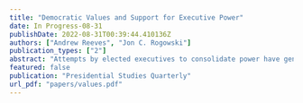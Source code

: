 ```yaml
---
title: "Democratic Values and Support for Executive Power"
date: In Progress-08-31
publishDate: 2022-08-31T00:39:44.410136Z
authors: ["Andrew Reeves", "Jon C. Rogowski"]
publication_types: ["2"]
abstract: "Attempts by elected executives to consolidate power have generated alarm and raised concern about democratic backsliding. In contrast with scholarship on public approval ratings of elected executives, we study the nature of mass attitudes toward the institutional power of the office of the presidency. We investigate the potential for mass publics to constrain antidemocratic behavior and argue that individuals’ democratic values shape views of executive power. Using data from twenty six countries in the Americas and thirty eight countries in Africa, we find support for our perspective. Individuals who express stronger commitments for democracy and the rule of law are less supportive of institutional arrangements that favor the executive. Additional evidence suggests that governing practices are responsive to mass attitudes about executive power. Our findings suggest that citizens’ democratic commitments may constrain the ambitions of power-seeking executives and the erosion of democratic practices."
featured: false
publication: "Presidential Studies Quarterly"
url_pdf: "papers/values.pdf"
---
```


